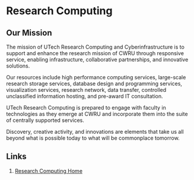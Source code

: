 # Research Computing

## Our Mission

The mission of UTech Research Computing and Cyberinfrastructure is to support and enhance the research mission of CWRU through responsive service, enabling infrastructure, collaborative partnerships, and innovative solutions.

Our resources include high performance computing services, large-scale research storage services, database design and programming services, visualization services, research network, data transfer, controlled unclassified information hosting, and pre-award IT consultation.

UTech Research Computing is prepared to engage with faculty in technologies as they emerge at CWRU and incorporate them into the suite of centrally supported services.

Discovery, creative activity, and innovations are elements that take us all beyond what is possible today to what will be commonplace tomorrow.

## Links

1. [Research Computing Home](https://case.edu/utech/departments/research-computing)

